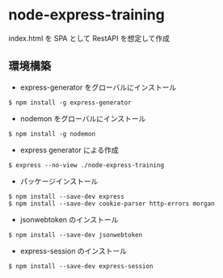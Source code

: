 # node-express-training

index.html を SPA として RestAPI を想定して作成

## 環境構築

- express-generator をグローバルにインストール

```
$ npm install -g express-generator
```

- nodemon をグローバルにインストール

```
$ npm install -g nodemon
```

- express generator による作成

```
$ express --no-view ./node-express-training
```

- パッケージインストール

```
$ npm install --save-dev express
$ npm install --save-dev cookie-parser http-errors morgan
```

- jsonwebtoken のインストール

```
$ npm install --save-dev jsonwebtoken
```

- express-session のインストール

```
$ npm install --save-dev express-session
```
